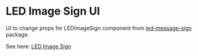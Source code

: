 # LED Image Sign UI

UI to change props for LEDImageSign component from [led-message-sign](https://github.com/gunnarbirnir/led-message-sign) package.

See here: [LED Image Sign](https://master--willowy-tarsier-1357d9.netlify.app/)
